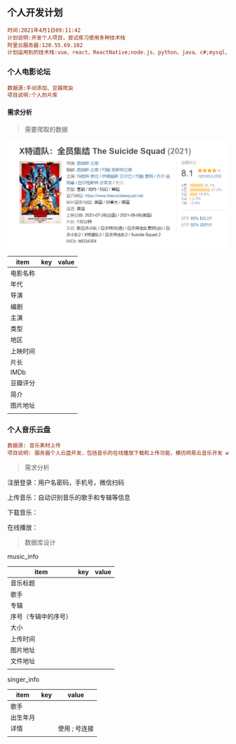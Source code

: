 ## 个人开发计划

```ini
时间:2021年4月1日09:11:42
计划说明:开发个人项目，尝试练习使用多种技术栈
阿里云服务器:120.55.69.102
计划运用到的技术栈:vue、react、ReactNative;node.js、python、java、c#;mysql、redis、docker、
```



### 个人电影论坛

```ini
数据源:手动添加、豆瓣爬虫
项目说明:个人的片库
```



#### 需求分析

> 需要爬取的数据

![image-20210820164116356](personal_develop_plan.assets\image-20210820164116356.png)

| item     | key  | value |
| -------- | ---- | ----- |
| 电影名称 |      |       |
| 年代     |      |       |
| 导演     |      |       |
| 编剧     |      |       |
| 主演     |      |       |
| 类型     |      |       |
| 地区     |      |       |
| 上映时间 |      |       |
| 片长     |      |       |
| IMDb     |      |       |
| 豆瓣评分 |      |       |
| 简介     |      |       |
| 图片地址 |      |       |
|          |      |       |





### 个人音乐云盘

```ini
数据源: 音乐素材上传
项目说明: 服务器个人云盘开发，包括音乐的在线播放下载和上传功能，模仿网易云音乐开发 web 和pc客户端，以及手机客户端
```

> 需求分析

注册登录：用户名密码，手机号，微信扫码

上传音乐：自动识别音乐的歌手和专辑等信息

下载音乐：

在线播放：



> 数据库设计

music_info

| item                 | key  | value |
| -------------------- | ---- | ----- |
| 音乐标题             |      |       |
| 歌手                 |      |       |
| 专辑                 |      |       |
| 序号（专辑中的序号） |      |       |
| 大小                 |      |       |
| 上传时间             |      |       |
| 图片地址             |      |       |
| 文件地址             |      |       |
|                      |      |       |

singer_info

| item     | key  | value         |
| -------- | ---- | ------------- |
| 歌手     |      |               |
| 出生年月 |      |               |
| 详情     |      | 使用 ; 号连接 |
|          |      |               |